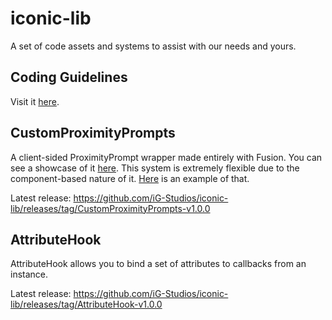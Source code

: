 # iconic-lib
A set of code assets and systems to assist with our needs and yours.

## Coding Guidelines
Visit it [here](/Guidelines/).

## CustomProximityPrompts
A client-sided ProximityPrompt wrapper made entirely with Fusion.
You can see a showcase of it [here](https://twitter.com/iGottic_Real/status/1759282721744998633).
This system is extremely flexible due to the component-based nature of it. [Here](https://twitter.com/iGottic_Real/status/1759597465156600268) is an example of that.

Latest release: https://github.com/iG-Studios/iconic-lib/releases/tag/CustomProximityPrompts-v1.0.0

## AttributeHook
AttributeHook allows you to bind a set of attributes to callbacks from an instance.

Latest release: https://github.com/iG-Studios/iconic-lib/releases/tag/AttributeHook-v1.0.0